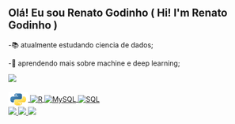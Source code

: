## Olá! Eu sou Renato Godinho ( Hi! I'm Renato Godinho )

-📚 atualmente estudando ciencia de dados;

-🤖 aprendendo mais sobre machine e deep learning;

<div>
  <a href="https://github.com/RenattoGodinho">
  <img height="180em" src="https://github-readme-stats.vercel.app/api?username=RenattoGodinho&show_icons=true&theme=chartreuse-dark&include_all_commits=true&count_private=true"/>
</div>
   
<div style="display: inline_block"><br>
 <img align="center" alt="Python" height="30" width="40" src="https://raw.githubusercontent.com/devicons/devicon/master/icons/python/python-original.svg">  
 <img align="center" alt="R" height="30" width="40" src="https://img.shields.io/badge/R-276DC3?style=for-the-badge&logo=r&logoColor=white"> 
 <img align="center" alt="MySQL" height="30" width="40" src="https://img.shields.io/badge/MySQL-00000F?style=for-the-badge&logo=mysql&logoColor=white">
 <img align="center" alt="SQL" height="30" width="40" src="https://img.shields.io/badge/SQLite-07405E?style=for-the-badge&logo=sqlite&logoColor=white">
<div>
  <a href="https://instagram.com/renatogood" target="_blank">
    <img src="https://img.shields.io/badge/-Instagram-%23E4405F?style=for-the-badge&logo=instagram&logoColor=white" target="_blank">
  </a>
  <a href="mailto:rgoodinho@gmail.com">
    <img src="https://img.shields.io/badge/Gmail-D14836?style=for-the-badge&logo=gmail&logoColor=white" target="_blank">
  </a>
  <a href="https://www.linkedin.com/in/renattogodinho" target="_blank">
    <img src="https://img.shields.io/badge/-LinkedIn-%230077B5?style=for-the-badge&logo=linkedin&logoColor=white" target="_blank">
  </a>
</div>
